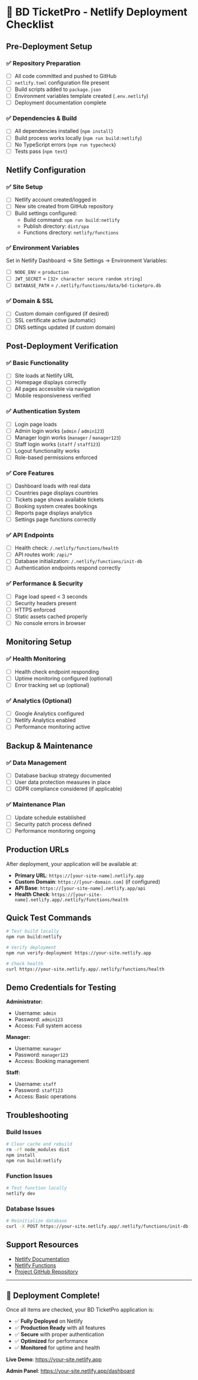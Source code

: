 # 🚀 BD TicketPro - Netlify Deployment Checklist

## Pre-Deployment Setup

### ✅ Repository Preparation

- [ ] All code committed and pushed to GitHub
- [ ] `netlify.toml` configuration file present
- [ ] Build scripts added to `package.json`
- [ ] Environment variables template created (`.env.netlify`)
- [ ] Deployment documentation complete

### ✅ Dependencies & Build

- [ ] All dependencies installed (`npm install`)
- [ ] Build process works locally (`npm run build:netlify`)
- [ ] No TypeScript errors (`npm run typecheck`)
- [ ] Tests pass (`npm test`)

## Netlify Configuration

### ✅ Site Setup

- [ ] Netlify account created/logged in
- [ ] New site created from GitHub repository
- [ ] Build settings configured:
  - Build command: `npm run build:netlify`
  - Publish directory: `dist/spa`
  - Functions directory: `netlify/functions`

### ✅ Environment Variables

Set in Netlify Dashboard → Site Settings → Environment Variables:

- [ ] `NODE_ENV` = `production`
- [ ] `JWT_SECRET` = `[32+ character secure random string]`
- [ ] `DATABASE_PATH` = `/.netlify/functions/data/bd-ticketpro.db`

### ✅ Domain & SSL

- [ ] Custom domain configured (if desired)
- [ ] SSL certificate active (automatic)
- [ ] DNS settings updated (if custom domain)

## Post-Deployment Verification

### ✅ Basic Functionality

- [ ] Site loads at Netlify URL
- [ ] Homepage displays correctly
- [ ] All pages accessible via navigation
- [ ] Mobile responsiveness verified

### ✅ Authentication System

- [ ] Login page loads
- [ ] Admin login works (`admin` / `admin123`)
- [ ] Manager login works (`manager` / `manager123`)
- [ ] Staff login works (`staff` / `staff123`)
- [ ] Logout functionality works
- [ ] Role-based permissions enforced

### ✅ Core Features

- [ ] Dashboard loads with real data
- [ ] Countries page displays countries
- [ ] Tickets page shows available tickets
- [ ] Booking system creates bookings
- [ ] Reports page displays analytics
- [ ] Settings page functions correctly

### ✅ API Endpoints

- [ ] Health check: `/.netlify/functions/health`
- [ ] API routes work: `/api/*`
- [ ] Database initialization: `/.netlify/functions/init-db`
- [ ] Authentication endpoints respond correctly

### ✅ Performance & Security

- [ ] Page load speed < 3 seconds
- [ ] Security headers present
- [ ] HTTPS enforced
- [ ] Static assets cached properly
- [ ] No console errors in browser

## Monitoring Setup

### ✅ Health Monitoring

- [ ] Health check endpoint responding
- [ ] Uptime monitoring configured (optional)
- [ ] Error tracking set up (optional)

### ✅ Analytics (Optional)

- [ ] Google Analytics configured
- [ ] Netlify Analytics enabled
- [ ] Performance monitoring active

## Backup & Maintenance

### ✅ Data Management

- [ ] Database backup strategy documented
- [ ] User data protection measures in place
- [ ] GDPR compliance considered (if applicable)

### ✅ Maintenance Plan

- [ ] Update schedule established
- [ ] Security patch process defined
- [ ] Performance monitoring ongoing

## Production URLs

After deployment, your application will be available at:

- **Primary URL**: `https://[your-site-name].netlify.app`
- **Custom Domain**: `https://[your-domain.com]` (if configured)
- **API Base**: `https://[your-site-name].netlify.app/api`
- **Health Check**: `https://[your-site-name].netlify.app/.netlify/functions/health`

## Quick Test Commands

```bash
# Test build locally
npm run build:netlify

# Verify deployment
npm run verify-deployment https://your-site.netlify.app

# Check health
curl https://your-site.netlify.app/.netlify/functions/health
```

## Demo Credentials for Testing

**Administrator:**

- Username: `admin`
- Password: `admin123`
- Access: Full system access

**Manager:**

- Username: `manager`
- Password: `manager123`
- Access: Booking management

**Staff:**

- Username: `staff`
- Password: `staff123`
- Access: Basic operations

## Troubleshooting

### Build Issues

```bash
# Clear cache and rebuild
rm -rf node_modules dist
npm install
npm run build:netlify
```

### Function Issues

```bash
# Test function locally
netlify dev
```

### Database Issues

```bash
# Reinitialize database
curl -X POST https://your-site.netlify.app/.netlify/functions/init-db
```

## Support Resources

- [Netlify Documentation](https://docs.netlify.com/)
- [Netlify Functions](https://docs.netlify.com/functions/overview/)
- [Project GitHub Repository](https://github.com/your-username/bd-ticketpro)

---

## 🎉 Deployment Complete!

Once all items are checked, your BD TicketPro application is:

- ✅ **Fully Deployed** on Netlify
- ✅ **Production Ready** with all features
- ✅ **Secure** with proper authentication
- ✅ **Optimized** for performance
- ✅ **Monitored** for uptime and health

**Live Demo**: https://your-site.netlify.app

**Admin Panel**: https://your-site.netlify.app/dashboard
